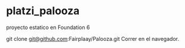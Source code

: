 # platzi_palooza
proyecto estatico en Foundation 6

git clone git@github.com:Fairplaay/Palooza.git
Correr en el navegador.
